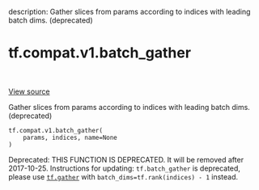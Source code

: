 description: Gather slices from params according to indices with leading batch dims. (deprecated)

<div itemscope itemtype="http://developers.google.com/ReferenceObject">
<meta itemprop="name" content="tf.compat.v1.batch_gather" />
<meta itemprop="path" content="Stable" />
</div>

# tf.compat.v1.batch_gather

<!-- Insert buttons and diff -->

<table class="tfo-notebook-buttons tfo-api nocontent" align="left">

</table>

<a target="_blank" class="external" href="/code/stable/tensorflow/python/ops/array_ops.py">View source</a>



Gather slices from params according to indices with leading batch dims. (deprecated)


<pre class="devsite-click-to-copy prettyprint lang-py tfo-signature-link">
<code>tf.compat.v1.batch_gather(
    params, indices, name=None
)
</code></pre>



<!-- Placeholder for "Used in" -->

Deprecated: THIS FUNCTION IS DEPRECATED. It will be removed after 2017-10-25.
Instructions for updating:
`tf.batch_gather` is deprecated, please use <a href="../../../tf/gather.md"><code>tf.gather</code></a> with `batch_dims=tf.rank(indices) - 1` instead.
